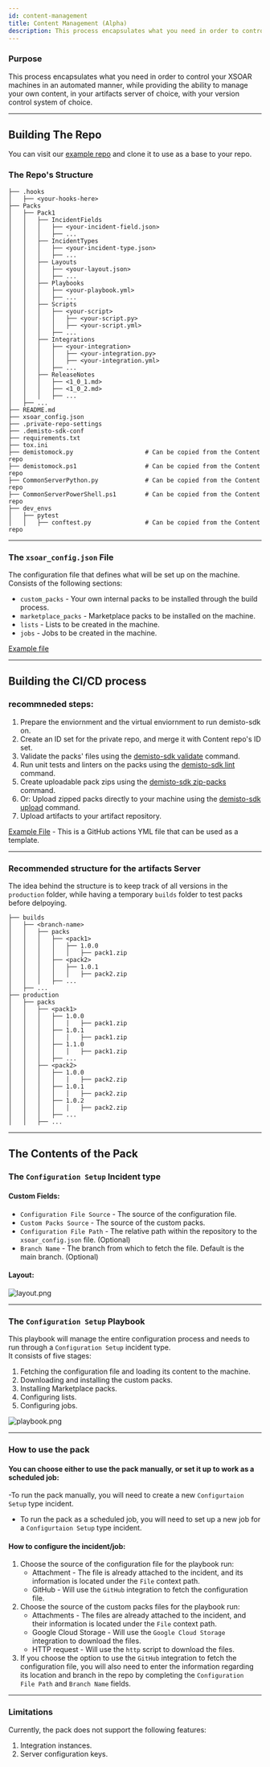 ```yaml
---
id: content-management
title: Content Management (Alpha)
description: This process encapsulates what you need in order to control your XSOAR machines in an automated manner, while providing the ability to manage your own content, in your artifacts server of choice, with your version control system of choice.
---
```


### Purpose
This process encapsulates what you need in order to control your XSOAR machines in an automated manner, while providing the ability to manage your own content, in your artifacts server of choice, with your version control system of choice.

---

## Building The Repo
You can visit our [example repo](https://github.com/demisto/content-helloworld-premium) and clone it to use as a base to your repo.
### The Repo's Structure
```
├── .hooks
│   ├── <your-hooks-here>
├── Packs
│   ├── Pack1
│   │   ├── IncidentFields
│   │   │   ├── <your-incident-field.json>
│   │   │   ├── ...
│   │   ├── IncidentTypes
│   │   │   ├── <your-incident-type.json>
│   │   │   ├── ...
│   │   ├── Layouts
│   │   │   ├── <your-layout.json>
│   │   │   ├── ...
│   │   ├── Playbooks
│   │   │   ├── <your-playbook.yml>
│   │   │   ├── ...
│   │   ├── Scripts
│   │   │   ├── <your-script>
│   │   │   │   ├── <your-script.py>
│   │   │   │   ├── <your-script.yml>
│   │   │   ├── ...
│   │   ├── Integrations
│   │   │   ├── <your-integration>
│   │   │   │   ├── <your-integration.py>
│   │   │   │   ├── <your-integration.yml>
│   │   │   ├── ...
│   │   ├── ReleaseNotes
│   │   │   ├── <1_0_1.md>
│   │   │   ├── <1_0_2.md>
│   │   │   ├── ...
│   ├── ...
├── README.md
├── xsoar_config.json
├── .private-repo-settings
├── .demisto-sdk-conf
├── requirements.txt
├── tox.ini
├── demistomock.py                    # Can be copied from the Content repo
├── demistomock.ps1                   # Can be copied from the Content repo
├── CommonServerPython.py             # Can be copied from the Content repo
├── CommonServerPowerShell.ps1        # Can be copied from the Content repo
├── dev_envs
│   ├── pytest
│   │   ├── conftest.py               # Can be copied from the Content repo
```

---

### The `xsoar_config.json` File
The configuration file that defines what will be set up on the machine.<br /> 
Consists of the following sections:
- `custom_packs` - Your own internal packs to be installed through the build process.
- `marketplace_packs` - Marketplace packs to be installed on the machine.
- `lists` - Lists to be created in the machine.
- `jobs` - Jobs to be created in the machine.

[Example file](https://raw.githubusercontent.com/demisto/content/master/Packs/ContentManagement/docs-files/xsoar_config.json)

---

## Building the CI/CD process

### recommneded steps:
1. Prepare the enviornment and the virtual enviornment to run demisto-sdk on.
2. Create an ID set for the private repo, and merge it with Content repo's ID set.
3. Validate the packs' files using the [demisto-sdk validate](https://xsoar.pan.dev/docs/concepts/demisto-sdk#validate) command.
4. Run unit tests and linters on the packs using the [demisto-sdk lint](https://xsoar.pan.dev/docs/concepts/demisto-sdk#lint) command.
5. Create uploadable pack zips using the [demisto-sdk zip-packs](https://github.com/demisto/demisto-sdk/tree/master/demisto_sdk/commands/zip_packs) command.
6. Or: Upload zipped packs directly to your machine using the [demisto-sdk upload](https://xsoar.pan.dev/docs/concepts/demisto-sdk#upload) command.
7. Upload artifacts to your artifact repository.

[Example File]() - This is a GitHub actions YML file that can be used as a template.

---

### Recommended structure for the artifacts Server
The idea behind the structure is to keep track of all versions in the `production` folder, while having a temporary `builds` folder to test packs before delpoying.
```
├── builds
│   ├── <branch-name>
│   │   ├── packs
│   │   │   ├── <pack1>
│   │   │   │   ├── 1.0.0
│   │   │   │   │   ├── pack1.zip
│   │   │   ├── <pack2>
│   │   │   │   ├── 1.0.1
│   │   │   │   │   ├── pack2.zip
│   │   │   ├── ...
│   ├── ...
├── production
│   ├── packs
│   │   ├── <pack1>
│   │   │   ├── 1.0.0
│   │   │   │   │   ├── pack1.zip
│   │   │   ├── 1.0.1
│   │   │   │   │   ├── pack1.zip
│   │   │   ├── 1.1.0
│   │   │   │   │   ├── pack1.zip
│   │   │   ├── ...
│   │   ├── <pack2>
│   │   │   ├── 1.0.0
│   │   │   │   │   ├── pack2.zip
│   │   │   ├── 1.0.1
│   │   │   │   │   ├── pack2.zip
│   │   │   ├── 1.0.2
│   │   │   │   │   ├── pack2.zip
│   │   │   ├── ...
│   │   ├── ...
```

---
## The Contents of the Pack

### The `Configuration Setup` Incident type
#### Custom Fields:
- `Configuration File Source` - The source of the configuration file.
- `Custom Packs Source` - The source of the custom packs.
- `Configuration File Path` - The relative path within the repository to the `xsoar_config.json` file. (Optional)
- `Branch Name` - The branch from which to fetch the file. Default is the main branch. (Optional)

#### Layout:
![layout.png](https://raw.githubusercontent.com/demisto/content/master/Packs/ContentManagement/docs-files/layout.png)

---

### The `Configuration Setup` Playbook
This playbook will manage the entire configuration process and needs to run through a `Configuration Setup` incident type.<br />
It consists of five stages:
1. Fetching the configuration file and loading its content to the machine.
2. Downloading and installing the custom packs.
3. Installing Marketplace packs.
4. Configuring lists.
5. Configuring jobs.

![playbook.png](https://raw.githubusercontent.com/demisto/content/master/Packs/ContentManagement/docs-files/playbook.png)

---

### How to use the pack
#### You can choose either to use the pack manually, or set it up to work as a scheduled job:
-To run the pack manually, you will need to create a new `Configurtaion Setup` type incident.
- To run the pack as a scheduled job, you will need to set up a new job for a `Configurtaion Setup` type incident.

#### How to configure the incident/job:
1. Choose the source of the configuration file for the playbook run:
   - Attachment - The file is already attached to the incident, and its information is located under the `File` context path.
   - GitHub - Will use the `GitHub` integration to fetch the configuration file.
2. Choose the source of the custom packs files for the playbook run:
   - Attachments - The files are already attached to the incident, and their information is located under the `File` context path.
   - Google Cloud Storage - Will use the `Google Cloud Storage` integration to download the files.
   - HTTP request - Will use the `http` script to download the files.
3. If you choose the option to use the `GitHub` integration to fetch the configuration file, you will also need to enter the information regarding its location and branch in the repo by completing the `Configuration File Path` and `Branch Name` fields.

---

### Limitations
Currently, the pack does not support the following features:
1. Integration instances.
2. Server configuration keys.
